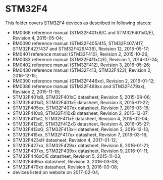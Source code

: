 STM32F4
=======

This folder covers [STM32F4](https://www.st.com/stm32f4) devices as described in following places:
- RM0368 reference manual (STM32F401xB/C and STM32F401xD/E), Revision 4, 2015-05-04;
- RM0090 reference manual (STM32F405/415, STM32F407/417, STM32F427/437 and STM32F429/439), Revision 12, 2016-05-17;
- RM0401 reference manual (STM32F410), Revision 2, 2015-10-26;
- RM0383 reference manual (STM32F411xC/E), Revision 1, 2014-07-24;
- RM0402 reference manual (STM32F412), Revision 3, 2016-05-26;
- RM0430 reference manual (STM32F413, STM32F423), Revision 2, 2016-12-15;
- RM0390 reference manual (STM32F446xx), Revision 2, 2016-01-12;
- RM0386 reference manual (STM32F469xx and STM32F479xx), Revision 2, 2015-11-19;
- STM32F401xB, STM32F401xC datasheet, Revision 5, 2015-08-06;
- STM32F401xD, STM32F401xE datasheet, Revision 3, 2015-01-22;
- STM32F405xx, STM32F407xx datasheet, Revision 7, 2016-03-16;
- STM32F410x8, STM32F410xB datasheet, Revision 2, 2015-12-07;
- STM32F411xC, STM32F411xE datasheet, Revision 4, 2015-02-04;
- STM32F412xE, STM32F412xG datasheet, Revision 4, 2016-05-27;
- STM32F413xG, STM32F413xH datasheet, Revision 3, 2016-12-13;
- STM32F415xx, STM32F417xx datasheet, Revision 7, 2016-03-16;
- STM32F423xH datasheet, Revision 4, 2017-01-12;
- STM32F427xx, STM32F429xx datasheet, Revision 8, 2016-01-21;
- STM32F437xx, STM32F439xx datasheet, Revision 9, 2016-01-11;
- STM32F446xC/E datasheet, Revision 5, 2015-11-03;
- STM32F469xx datasheet, Revision 3, 2016-03-08;
- STM32F479xx datasheet, Revision 3, 2016-03-08;
- devices listed on website on 2017-02-04;

